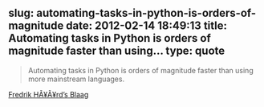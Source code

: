 slug: automating-tasks-in-python-is-orders-of-magnitude
date: 2012-02-14 18:49:13
title: Automating tasks in Python is orders of magnitude faster than using...
type: quote
---

> Automating tasks in Python is orders of magnitude faster than using more mainstream languages.

[Fredrik HÃ¥Ã¥rd’s Blaag](http://blaag.haard.se/Why-Python-is-important-for-you/)
